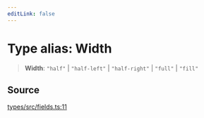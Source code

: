 ```yaml
---
editLink: false
---
```


# Type alias: Width

> **Width**: `"half"` \| `"half-left"` \| `"half-right"` \| `"full"` \| `"fill"`

## Source

[types/src/fields.ts:11](https://github.com/directus/directus/blob/7789a6c53/packages/types/src/fields.ts#L11)

